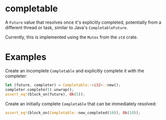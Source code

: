 # completable

<!-- cargo-sync-readme start -->

A `Future` value that resolves once it's explicitly completed, potentially
from a different thread or task, similar to Java's `CompletableFuture`.

Currently, this is implemented using the `Mutex` from the `std` crate.

# Examples

Create an incomplete `Completable` and explicitly complete it with the
completer:
```rust
let (future, completer) = Completable::<i32>::new();
completer.complete(5).unwrap();
assert_eq!(block_on(future), Ok(5));
```

Create an initially complete `Completable` that can be immediately
resolved:
```rust
assert_eq!(block_on(Completable::new_completed(10)), Ok(10));
```

<!-- cargo-sync-readme end -->
